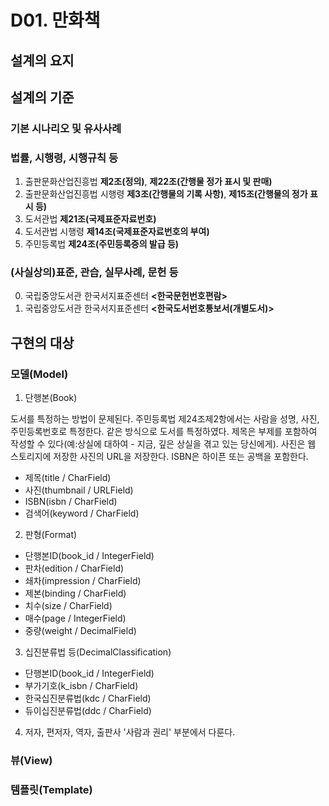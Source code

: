 # D01. 만화책
## 설계의 요지

## 설계의 기준
### 기본 시나리오 및 유사사례

### 법률, 시행령, 시행규칙 등
1. 출판문화산업진흥법 **제2조(정의)**, **제22조(간행물 정가 표시 및 판매)**
2. 출판문화산업진흥법 시행령 **제3조(간행물의 기록 사항)**, **제15조(간행물의 정가 표시 등)**
3. 도서관법 **제21조(국제표준자료번호)**
4. 도서관법 시행령 **제14조(국제표준자료번호의 부여)**
5. 주민등록법 **제24조(주민등록증의 발급 등)**

### (사실상의)표준, 관습, 실무사례, 문헌 등
0. 국립중앙도서관 한국서지표준센터 **<한국문헌번호편람>**
3. 국립중앙도서관 한국서지표준센터 **<한국도서번호통보서(개별도서)>**

## 구현의 대상
### 모델(Model)
1. 단행본(Book)

도서를 특정하는 방법이 문제된다. 주민등록법 제24조제2항에서는 사람을 성명, 사진, 주민등록번호로 특정한다. 같은 방식으로 도서를 특정하였다. 제목은 부제를 포함하여 작성할 수 있다(예:상실에 대하여 - 지금, 깊은 상실을 겪고 있는 당신에게). 사진은 웹 스토리지에 저장한 사진의 URL을 저장한다. ISBN은 하이픈 또는 공백을 포함한다.
* 제목(title / CharField)
* 사진(thumbnail / URLField)
* ISBN(isbn / CharField)
* 검색어(keyword / CharField)

2. 판형(Format)
* 단행본ID(book_id / IntegerField)
* 판차(edition / CharField)
* 쇄차(impression / CharField)
* 제본(binding / CharField)
* 치수(size / CharField)
* 매수(page / IntegerField)
* 중량(weight / DecimalField)

3. 십진분류법 등(DecimalClassification)
* 단행본ID(book_id / IntegerField)
* 부가기호(k_isbn / CharField)
* 한국십진분류법(kdc / CharField)
* 듀이십진분류법(ddc / CharField)

4. 저자, 편저자, 역자, 출판사
'사람과 권리' 부분에서 다룬다.

### 뷰(View)
### 템플릿(Template)
